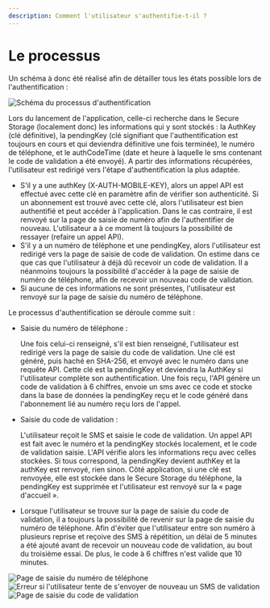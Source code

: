 ```yaml
---
description: Comment l'utilisateur s'authentifie-t-il ?
---
```


# Le processus

Un schéma à donc été réalisé afin de détailler tous les états possible lors de l'authentification :

![Schéma du processus d'authentification](<../../.gitbook/assets/App\_Authentication (1).jpg>)

Lors du lancement de l'application, celle-ci recherche dans le Secure Storage (localement donc) les informations qui y sont stockés : la AuthKey (clé définitive), la pendingKey (clé signifiant que l'authentification est toujours en cours et qui deviendra définitive une fois terminée), le numéro de téléphone, et le authCodeTime (date et heure à laquelle le sms contenant le code de validation a été envoyé). A partir des informations récupérées, l'utilisateur est redirigé vers l'étape d'authentification la plus adaptée.

* S'il y a une authKey (X-AUTH-MOBILE-KEY), alors un appel API est effectué avec cette clé en paramètre afin de vérifier son authenticité. Si un abonnement est trouvé avec cette clé, alors l'utilisateur est bien authentifié et peut accéder à l'application. Dans le cas contraire, il est renvoyé sur la page de saisie de numéro afin de l'authentifier de nouveau. L'utilisateur a à ce moment là toujours la possibilité de ressayer (refaire un appel API).
* S'il y a un numéro de téléphone et une pendingKey, alors l'utilisateur est redirigé vers la page de saisie de code de validation. On estime dans ce que cas que l'utilisateur à déjà dû recevoir un code de validation. Il a néanmoins toujours la possibilité d'accéder à la page de saisie de numéro de téléphone, afin de recevoir un nouveau code de validation.
* Si aucune de ces informations ne sont présentes, l'utilisateur est renvoyé sur la page de saisie du numéro de téléphone.

Le processus d'authentification se déroule comme suit :

*   Saisie du numéro de téléphone :&#x20;

    Une fois celui-ci renseigné, s'il est bien renseigné, l'utilisateur est redirigé vers la page de saisie du code de validation. Une clé est généré, puis haché en SHA-256, et envoyé avec le numéro dans une requête API. Cette clé est la pendingKey et deviendra la AuthKey si l'utilisateur complète son authentification. Une fois reçu, l'API génère un code de validation à 6 chiffres, envoie un sms avec ce code et stocke dans la base de données la pendingKey reçu et le code généré dans l'abonnement lié au numéro reçu lors de l'appel.
*   Saisie du code de validation :

    L'utilisateur reçoit le SMS et saisie le code de validation. Un appel API est fait avec le numéro et la pendingKey stockés localement, et le code de validation saisie. L'API vérifie alors les informations reçu avec celles stockées. Si tous correspond, la pendingKey devient authKey et la authKey est renvoyé, rien sinon. Côté application, si une clé est renvoyée, elle est stockée dans le Secure Storage du téléphone, la pendingKey est supprimée et l'utilisateur est renvoyé sur la « page d'accueil ».
* Lorsque l'utilisateur se trouve sur la page de saisie du code de validation, il a toujours la possibilité de revenir sur la page de saisie du numéro de téléphone. Afin d'éviter que l'utilisateur entre son numéro à plusieurs reprise et reçoive des SMS à répétition, un délai de 5 minutes a été ajouté avant de recevoir un nouveau code de validation, au bout du troisième essai. De plus, le code à 6 chiffres n'est valide que 10 minutes.

![Page de saisie du numéro de téléphone](../../.gitbook/assets/Screenshot\_V3\_1.jpg) ![Erreur si l'utilisateur tente de s'envoyer de nouveau un SMS de validation](../../.gitbook/assets/Screenshot\_V3\_2.jpg) ![Page de saisie du code de validation](../../.gitbook/assets/Screenshot\_V3\_3.jpg)

